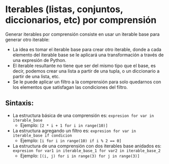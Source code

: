Iterables (listas, conjuntos, diccionarios, etc) por comprensión
=================================================================

Generar iterables por comprensión consiste en usar un iterable base para generar otro iterable:
* La idea es tomar el iterable base para crear otro iterable, donde a cada elemento del iterable base se le aplicará una transformación a través de una expresión de Python.
* El iterable resultante no tiene que ser del mismo tipo que el base, es decir, podemos crear una lista a partir de una tupla, o un diccionario a partir de una lista, etc.
* Se le puede aplicar un filtro a la comprensión para solo quedarnos con los elementos que satisfagan las condiciones del filtro.

Sintaxis:
---------
* La estructura básica de una comprensión es: `expresion for var in iterable_base`
    * Ejemplo: `[2 * i + 1 for i in range(10)]`
* La estructura agregando un filtro es: `expresion for var in iterable_base if condicion`
    * Ejemplo: `[i for i in range(10) if i % 2 == 0]`
* La estructura de una comprensión con dos iterables base anidados es: `expresion for var1 in iterable_base_1 for var2 in iterable_base_2`
    * Ejemplo: `[(i, j) for i in range(3) for j in range(3)]`


